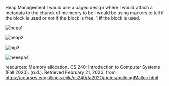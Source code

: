 Heap Management
I would use a paged design where I would attach a metadata to the chunck of memeory to be 
I would be using markers to tell if the block is used or not.If the block is free; 1 if the block is used.


![hepa1](https://user-images.githubusercontent.com/77821039/220267199-e93ea146-93c7-49ed-bd0c-faebc71e2348.PNG)



![heap2](https://user-images.githubusercontent.com/77821039/220267276-5eb6e920-ea7a-4483-b18a-0357391761fa.PNG)



![hip3](https://user-images.githubusercontent.com/77821039/220267322-153e0743-68f7-4c7d-bf51-0def4ba1cbc7.PNG)



![heeepa4](https://user-images.githubusercontent.com/77821039/220267352-6f031992-6073-4734-8f8d-33aea0ef0fb9.PNG)




resources:
Memory allocation. CS 240: Introduction to Computer Systems (Fall 2020). (n.d.). Retrieved February 21, 2023, from https://courses.engr.illinois.edu/cs240/fa2020/notes/buildingMalloc.html
